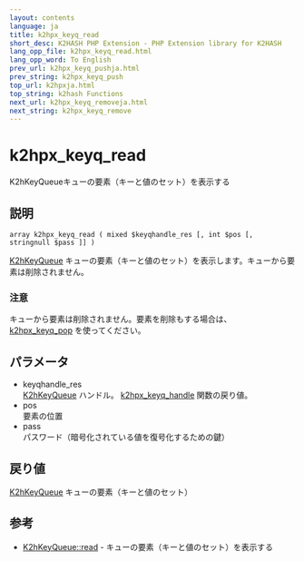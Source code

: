 ```yaml
---
layout: contents
language: ja
title: k2hpx_keyq_read
short_desc: K2HASH PHP Extension - PHP Extension library for K2HASH
lang_opp_file: k2hpx_keyq_read.html
lang_opp_word: To English
prev_url: k2hpx_keyq_pushja.html
prev_string: k2hpx_keyq_push
top_url: k2hpxja.html
top_string: k2hash Functions
next_url: k2hpx_keyq_removeja.html
next_string: k2hpx_keyq_remove
---
```


# k2hpx_keyq_read
K2hKeyQueueキューの要素（キーと値のセット）を表示する

## 説明
```
array k2hpx_keyq_read ( mixed $keyqhandle_res [, int $pos [, stringnull $pass ]] )
```
[K2hKeyQueue](k2hkq_classja.html) キューの要素（キーと値のセット）を表示します。キューから要素は削除されません。 

### 注意
キューから要素は削除されません。要素を削除もする場合は、 [k2hpx_keyq_pop](k2hpx_keyq_popja.html) を使ってください。 

## パラメータ
- keyqhandle_res  
[K2hKeyQueue](k2hkq_classja.html) ハンドル。 [k2hpx_keyq_handle](k2hpx_keyq_handleja.html) 関数の戻り値。
- pos  
要素の位置
- pass  
パスワード（暗号化されている値を復号化するための鍵）

## 戻り値
[K2hKeyQueue](k2hkq_classja.html) キューの要素（キーと値のセット） 

## 参考
- [K2hKeyQueue::read](k2hkq_readja.html) - キューの要素（キーと値のセット）を表示する
